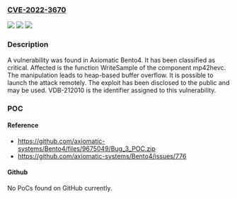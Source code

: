 ### [CVE-2022-3670](https://cve.mitre.org/cgi-bin/cvename.cgi?name=CVE-2022-3670)
![](https://img.shields.io/static/v1?label=Product&message=Bento4&color=blue)
![](https://img.shields.io/static/v1?label=Version&message=n%2Fa&color=blue)
![](https://img.shields.io/static/v1?label=Vulnerability&message=CWE-119%20Memory%20Corruption%20-%3E%20CWE-122%20Heap-based%20Buffer%20Overflow&color=brighgreen)

### Description

A vulnerability was found in Axiomatic Bento4. It has been classified as critical. Affected is the function WriteSample of the component mp42hevc. The manipulation leads to heap-based buffer overflow. It is possible to launch the attack remotely. The exploit has been disclosed to the public and may be used. VDB-212010 is the identifier assigned to this vulnerability.

### POC

#### Reference
- https://github.com/axiomatic-systems/Bento4/files/9675049/Bug_3_POC.zip
- https://github.com/axiomatic-systems/Bento4/issues/776

#### Github
No PoCs found on GitHub currently.

